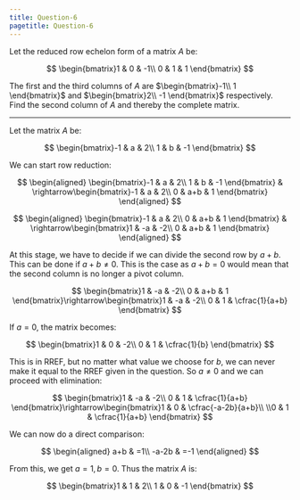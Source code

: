 ```yaml
---
title: Question-6
pagetitle: Question-6
---
```


Let the reduced row echelon form of a matrix $A$ be:

$$
\begin{bmatrix}1 & 0 & -1\\
0 & 1 & 1
\end{bmatrix}
$$


The first and the third columns of $A$ are $\begin{bmatrix}-1\\
1
\end{bmatrix}$ and $\begin{bmatrix}2\\
-1
\end{bmatrix}$ respectively. Find the second column of $A$ and thereby the complete matrix.

------------------------------------------------------------------------

Let the matrix $A$ be:

$$
\begin{bmatrix}-1 & a & 2\\
1 & b & -1
\end{bmatrix}
$$


We can start row reduction:

$$
\begin{aligned}
\begin{bmatrix}-1 & a & 2\\
1 & b & -1
\end{bmatrix} & \rightarrow\begin{bmatrix}-1 & a & 2\\
0 & a+b & 1
\end{bmatrix}
\end{aligned}
$$


$$
\begin{aligned}
\begin{bmatrix}-1 & a & 2\\
0 & a+b & 1
\end{bmatrix} & \rightarrow\begin{bmatrix}1 & -a & -2\\
0 & a+b & 1
\end{bmatrix}
\end{aligned}
$$


At this stage, we have to decide if we can divide the second row by $a+b$. This can be done if $a+b\neq0$. This is the case as $a+b=0$ would mean that the second column is no longer a pivot column.

$$
\begin{bmatrix}1 & -a & -2\\
0 & a+b & 1
\end{bmatrix}\rightarrow\begin{bmatrix}1 & -a & -2\\
0 & 1 & \cfrac{1}{a+b}
\end{bmatrix}
$$


If $a=0$, the matrix becomes:

$$
\begin{bmatrix}1 & 0 & -2\\
0 & 1 & \cfrac{1}{b}
\end{bmatrix}
$$


This is in RREF, but no matter what value we choose for $b$, we can never make it equal to the RREF given in the question. So $a\neq0$ and we can proceed with elimination:

$$
\begin{bmatrix}1 & -a & -2\\
0 & 1 & \cfrac{1}{a+b}
\end{bmatrix}\rightarrow\begin{bmatrix}1 & 0 & \cfrac{-a-2b}{a+b}\\
\\0 & 1 & \cfrac{1}{a+b}
\end{bmatrix}
$$


We can now do a direct comparison:

$$
\begin{aligned}
a+b & =1\\
-a-2b & =-1
\end{aligned}
$$


From this, we get $a=1,b=0$. Thus the matrix $A$ is:

$$
\begin{bmatrix}1 & 1 & 2\\
1 & 0 & -1
\end{bmatrix}
$$


